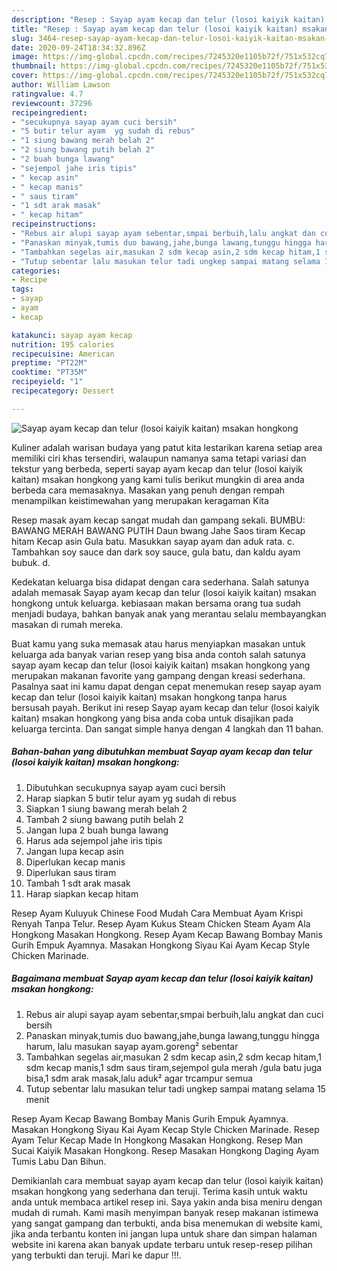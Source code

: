 ```yaml
---
description: "Resep : Sayap ayam kecap dan telur (losoi kaiyik kaitan) msakan hongkong Luar biasa"
title: "Resep : Sayap ayam kecap dan telur (losoi kaiyik kaitan) msakan hongkong Luar biasa"
slug: 3464-resep-sayap-ayam-kecap-dan-telur-losoi-kaiyik-kaitan-msakan-hongkong-luar-biasa
date: 2020-09-24T18:34:32.896Z
image: https://img-global.cpcdn.com/recipes/7245320e1105b72f/751x532cq70/sayap-ayam-kecap-dan-telur-losoi-kaiyik-kaitan-msakan-hongkong-foto-resep-utama.jpg
thumbnail: https://img-global.cpcdn.com/recipes/7245320e1105b72f/751x532cq70/sayap-ayam-kecap-dan-telur-losoi-kaiyik-kaitan-msakan-hongkong-foto-resep-utama.jpg
cover: https://img-global.cpcdn.com/recipes/7245320e1105b72f/751x532cq70/sayap-ayam-kecap-dan-telur-losoi-kaiyik-kaitan-msakan-hongkong-foto-resep-utama.jpg
author: William Lawson
ratingvalue: 4.7
reviewcount: 37296
recipeingredient:
- "secukupnya sayap ayam cuci bersih"
- "5 butir telur ayam  yg sudah di rebus"
- "1 siung bawang merah belah 2"
- "2 siung bawang putih belah 2"
- "2 buah bunga lawang"
- "sejempol jahe iris tipis"
- " kecap asin"
- " kecap manis"
- " saus tiram"
- "1 sdt arak masak"
- " kecap hitam"
recipeinstructions:
- "Rebus air alupi sayap ayam sebentar,smpai berbuih,lalu angkat dan cuci bersih"
- "Panaskan minyak,tumis duo bawang,jahe,bunga lawang,tunggu hingga harum, lalu masukan sayap ayam.goreng² sebentar"
- "Tambahkan segelas air,masukan 2 sdm kecap asin,2 sdm kecap hitam,1 sdm kecap manis,1 sdm saus tiram,sejempol gula merah /gula batu juga bisa,1 sdm arak masak,lalu aduk² agar trcampur semua"
- "Tutup sebentar lalu masukan telur tadi ungkep sampai matang selama 15 menit"
categories:
- Recipe
tags:
- sayap
- ayam
- kecap

katakunci: sayap ayam kecap 
nutrition: 195 calories
recipecuisine: American
preptime: "PT22M"
cooktime: "PT35M"
recipeyield: "1"
recipecategory: Dessert

---
```



![Sayap ayam kecap dan telur (losoi kaiyik kaitan) msakan hongkong](https://img-global.cpcdn.com/recipes/7245320e1105b72f/751x532cq70/sayap-ayam-kecap-dan-telur-losoi-kaiyik-kaitan-msakan-hongkong-foto-resep-utama.jpg)

Kuliner adalah warisan budaya yang patut kita lestarikan karena setiap area memiliki ciri khas tersendiri, walaupun namanya sama tetapi variasi dan tekstur yang berbeda, seperti sayap ayam kecap dan telur (losoi kaiyik kaitan) msakan hongkong yang kami tulis berikut mungkin di area anda berbeda cara memasaknya. Masakan yang penuh dengan rempah menampilkan keistimewahan yang merupakan keragaman Kita

Resep masak ayam kecap sangat mudah dan gampang sekali. BUMBU: BAWANG MERAH BAWANG PUTIH Daun bwang Jahe Saos tiram Kecap hitam Kecap asin Gula batu. Masukkan sayap ayam dan aduk rata. c. Tambahkan soy sauce dan dark soy sauce, gula batu, dan kaldu ayam bubuk. d.

Kedekatan keluarga bisa didapat dengan cara sederhana. Salah satunya adalah memasak Sayap ayam kecap dan telur (losoi kaiyik kaitan) msakan hongkong untuk keluarga. kebiasaan makan bersama orang tua sudah menjadi budaya, bahkan banyak anak yang merantau selalu membayangkan masakan di rumah mereka.

Buat kamu yang suka memasak atau harus menyiapkan masakan untuk keluarga ada banyak varian resep yang bisa anda contoh salah satunya sayap ayam kecap dan telur (losoi kaiyik kaitan) msakan hongkong yang merupakan makanan favorite yang gampang dengan kreasi sederhana. Pasalnya saat ini kamu dapat dengan cepat menemukan resep sayap ayam kecap dan telur (losoi kaiyik kaitan) msakan hongkong tanpa harus bersusah payah.
Berikut ini resep Sayap ayam kecap dan telur (losoi kaiyik kaitan) msakan hongkong yang bisa anda coba untuk disajikan pada keluarga tercinta. Dan sangat simple hanya dengan 4 langkah dan 11 bahan.


<!--inarticleads1-->

##### Bahan-bahan yang dibutuhkan membuat Sayap ayam kecap dan telur (losoi kaiyik kaitan) msakan hongkong:

1. Dibutuhkan secukupnya sayap ayam cuci bersih
1. Harap siapkan 5 butir telur ayam  yg sudah di rebus
1. Siapkan 1 siung bawang merah belah 2
1. Tambah 2 siung bawang putih belah 2
1. Jangan lupa 2 buah bunga lawang
1. Harus ada sejempol jahe iris tipis
1. Jangan lupa  kecap asin
1. Diperlukan  kecap manis
1. Diperlukan  saus tiram
1. Tambah 1 sdt arak masak
1. Harap siapkan  kecap hitam


Resep Ayam Kuluyuk Chinese Food Mudah Cara Membuat Ayam Krispi Renyah Tanpa Telur. Resep Ayam Kukus Steam Chicken Steam Ayam Ala Hongkong Masakan Hongkong. Resep Ayam Kecap Bawang Bombay Manis Gurih Empuk Ayamnya. Masakan Hongkong Siyau Kai Ayam Kecap Style Chicken Marinade. 

<!--inarticleads2-->

##### Bagaimana membuat  Sayap ayam kecap dan telur (losoi kaiyik kaitan) msakan hongkong:

1. Rebus air alupi sayap ayam sebentar,smpai berbuih,lalu angkat dan cuci bersih
1. Panaskan minyak,tumis duo bawang,jahe,bunga lawang,tunggu hingga harum, lalu masukan sayap ayam.goreng² sebentar
1. Tambahkan segelas air,masukan 2 sdm kecap asin,2 sdm kecap hitam,1 sdm kecap manis,1 sdm saus tiram,sejempol gula merah /gula batu juga bisa,1 sdm arak masak,lalu aduk² agar trcampur semua
1. Tutup sebentar lalu masukan telur tadi ungkep sampai matang selama 15 menit


Resep Ayam Kecap Bawang Bombay Manis Gurih Empuk Ayamnya. Masakan Hongkong Siyau Kai Ayam Kecap Style Chicken Marinade. Resep Ayam Telur Kecap Made In Hongkong Masakan Hongkong. Resep Man Sucai Kaiyik Masakan Hongkong. Resep Masakan Hongkong Daging Ayam Tumis Labu Dan Bihun. 

Demikianlah cara membuat sayap ayam kecap dan telur (losoi kaiyik kaitan) msakan hongkong yang sederhana dan teruji. Terima kasih untuk waktu anda untuk membaca artikel resep ini. Saya yakin anda bisa meniru dengan mudah di rumah. Kami masih menyimpan banyak resep makanan istimewa yang sangat gampang dan terbukti, anda bisa menemukan di website kami, jika anda terbantu konten ini jangan lupa untuk share dan simpan halaman website ini karena akan banyak update terbaru untuk resep-resep pilihan yang terbukti dan teruji. Mari ke dapur !!!. 

